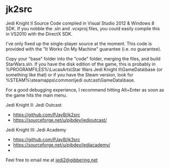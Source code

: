 jk2src
======

Jedi Knight II Source Code compiled in Visual Studio 2012 &amp; Windows 8 SDK. If you nobble the .sln and .vcxproj files, you could easily compile this in VS2010 with the DirectX SDK.

I've only fixed up the single-player source at the moment. This code is provided with the "It Works On My Machine" guarantee (i.e. no guarantee).

Copy your "base" folder into the "code" folder, merging the files, and build StarWars.sln. If you have the disk edition of the game, this is probably in %PROGRAMFILES%\LucasArts\Star Wars Jedi Knight II\GameData\base (or something like that) or if you have the Steam version, look for %STEAM%\steamapps\common\jedi outcast\GameData\base.

For a good debugging experience, I recommend hitting Alt+Enter as soon as the game hits the main menu.

Jedi Knight II: Jedi Outcast
- https://github.com/PJayB/jk2src
- https://sourceforge.net/u/pjbdev/jedioutcast/

Jedi Knight III: Jedi Academy
- https://github.com/PJayB/jk3src
- https://sourceforge.net/u/pjbdev/jediacademy/
- 
Feel free to email me at jedi2@gibbering.net

